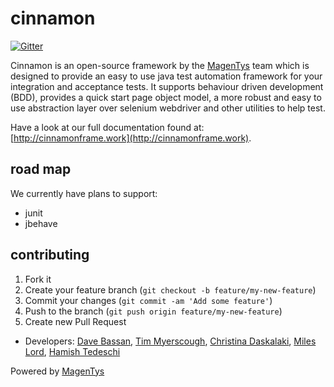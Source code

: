 # cinnamon

[![Gitter](https://badges.gitter.im/MagenTys/cinnamon.svg)](https://gitter.im/MagenTys/cinnamon?utm_source=badge&utm_medium=badge&utm_campaign=pr-badge&utm_content=badge)

Cinnamon is an open-source framework by the [MagenTys](http://magentys.io) team which is designed to provide an easy to use java test automation framework for your integration and acceptance tests. 
It supports behaviour driven development (BDD), provides a quick start page object model, a more robust and easy to use abstraction layer over selenium webdriver and other utilities to help test.

Have a look at our full documentation found at:           
[http://cinnamonframe.work](http://cinnamonframe.work).
            
## road map

We currently have plans to support:
* junit
* jbehave

## contributing

1. Fork it
2. Create your feature branch (`git checkout -b feature/my-new-feature`)
3. Commit your changes (`git commit -am 'Add some feature'`)
4. Push to the branch (`git push origin feature/my-new-feature`)
5. Create new Pull Request


* Developers: [Dave Bassan](https://github.com/davebassan), [Tim Myerscough](https://github.com/temyers), [Christina Daskalaki](https://github.com/chdask), [Miles Lord](https://github.com/mplord), [Hamish Tedeschi](https://github.com/MagenTysHamo)

Powered by [MagenTys](http://magentys.io)